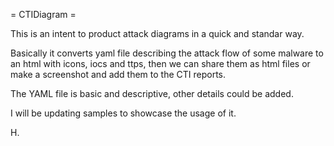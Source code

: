 = CTIDiagram =

This is an intent to product attack diagrams in a quick and standar way.

Basically it converts yaml file describing the attack flow of some malware to an html with icons, iocs and ttps, then we can share them as html files or make a screenshot and add them to the CTI reports.

The YAML file is basic and descriptive, other details could be added.

I will be updating samples to showcase the usage of it.


H.
